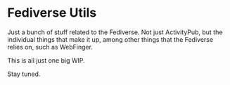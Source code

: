 # Fediverse Utils

Just a bunch of stuff related to the Fediverse. Not just ActivityPub, but the individual things that make it up, among other things that the Fediverse relies on, such as WebFinger.

This is all just one big WIP.

Stay tuned.